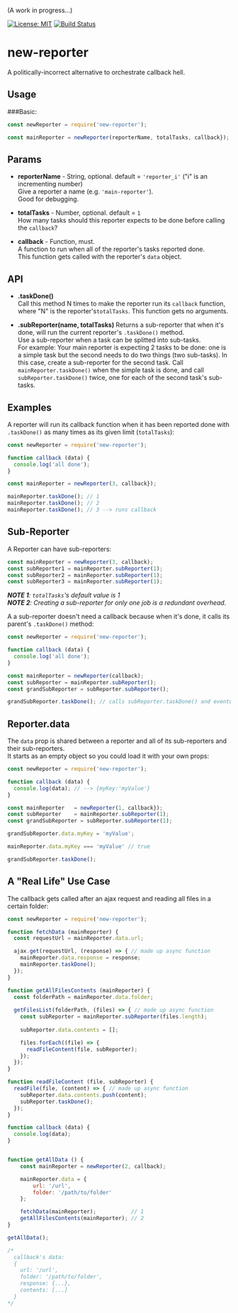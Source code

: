 (A work in progress...)

[![License: MIT](https://img.shields.io/badge/License-MIT-blue.svg)](https://opensource.org/licenses/MIT)
[![Build Status](https://travis-ci.org/taitulism/newTask.svg?branch=develop)](https://travis-ci.org/taitulism/newTask)

new-reporter
============
A politically-incorrect alternative to orchestrate callback hell.




Usage
-----
###Basic:
```js
const newReporter = require('new-reporter');

const mainReporter = newReporter(reporterName, totalTasks, callback}); // "totalTasks" default is: 1
```

Params
------
* **reporterName** - String, optional. default = `'reporter_i'` ("i" is an incrementing number)  
Give a reporter a name (e.g. `'main-reporter'`).  
Good for debugging.

* **totalTasks** - Number, optional. default = `1`  
How many tasks should this reporter expects to be done before calling the `callback`?

* **callback** - Function, must.  
A function to run when all of the reporter's tasks reported done.  
This function gets called with the reporter's `data` object.




API
---
* **.taskDone()**  
Call this method N times to make the reporter run its `callback` function, where "N" is the 
reporter's`totalTasks`.
This function gets no arguments.

* **.subReporter(name, totalTasks)**
Returns a sub-reporter that when it's done, will run the current reporter's `.taskDone()` method.  
Use a sub-reporter when a task can be splitted into sub-tasks.  
For example: Your main reporter is expecting 2 tasks to be done: one is a simple task but the second
needs to do two things (two sub-tasks). In this case, create a sub-reporter for the second task. Call `mainReporter.taskDone()` 
when the simple task is done, and call `subReporter.taskDone()` twice, one for each of the second task's
sub-tasks.




Examples
--------
A reporter will run its callback function when it has been reported done with `.taskDone()` as many times as 
its given limit (`totalTasks`):
```js
const newReporter = require('new-reporter');

function callback (data) {
  console.log('all done');
}

const mainReporter = newReporter(3, callback});

mainReporter.taskDone(); // 1
mainReporter.taskDone(); // 2
mainReporter.taskDone(); // 3 --> runs callback
```




Sub-Reporter
------------
A Reporter can have sub-reporters:
```js
const mainReporter = newReporter(3, callback);
const subReporter1 = mainReporter.subReporter(1); 
const subReporter2 = mainReporter.subReporter(1);
const subReporter3 = mainReporter.subReporter(1);
```

***NOTE 1**: `totalTasks`'s default value is 1*   
***NOTE 2**: Creating a sub-reporter for only one job is a redundant overhead.* 

A a sub-reporter doesn't need a callback because when it's done, it calls its parent's `.taskDone()` method:
```js
const newReporter = require('new-reporter');

function callback (data) {
  console.log('all done');
}

const mainReporter = newReporter(callback);
const subReporter = mainReporter.subReporter();
const grandSubReporter = subReporter.subReporter();

grandSubReporter.taskDone(); // calls subReporter.taskDone() and eventually mainReporter.taskDone()
```




Reporter.data
-------------
The `data` prop is shared between a reporter and all of its sub-reporters and their sub-reporters.  
It starts as an empty object so you could load it with your own props:
```js
const newReporter = require('new-reporter');

function callback (data) {
  console.log(data); // --> {myKey:'myValue'}
}

const mainReporter   = newReporter(1, callback});
const subReporter    = mainReporter.subReporter(1);
const grandSubReporter = subReporter.subReporter(1);

grandSubReporter.data.myKey = 'myValue';

mainReporter.data.myKey === 'myValue' // true

grandSubReporter.taskDone();
```




A "Real Life" Use Case
----------------------
The callback gets called after an ajax request and reading all files in a certain folder:
```js
const newReporter = require('new-reporter');

function fetchData (mainReporter) {
  const requestUrl = mainReporter.data.url;

  ajax.get(requestUrl, (response) => { // made up async function
    mainReporter.data.response = response;
    mainReporter.taskDone();
  });
}

function getAllFilesContents (mainReporter) {
  const folderPath = mainReporter.data.folder;
  
  getFilesList(folderPath, (files) => { // made up async function
    const subReporter = mainReporter.subReporter(files.length);
    
    subReporter.data.contents = [];

    files.forEach((file) => {
      readFileContent(file, subReporter);
    });
  });
}

function readFileContent (file, subReporter) {
  readFile(file, (content) => { // made up async function
    subReporter.data.contents.push(content);
    subReporter.taskDone();
  });
}

function callback (data) {
  console.log(data);
}


function getAllData () {
    const mainReporter = newReporter(2, callback);

    mainReporter.data = {
        url: '/url',
        folder: '/path/to/folder'
    };

    fetchData(mainReporter);           // 1
    getAllFilesContents(mainReporter); // 2
}

getAllData();

/*
  callback's data: 
  {
    url: '/url',
    folder: '/path/to/folder',
    response: {...},
    contents: [...]
  }
*/
```

